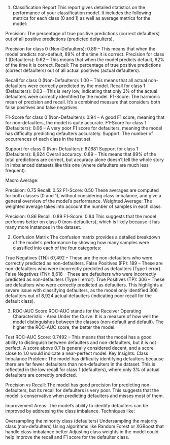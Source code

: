      
1. Classification Report
This report gives detailed statistics on the performance of your classification model. It includes the following metrics for each class (0 and 1) as well as average metrics for the model:

Precision: The percentage of true positive predictions (correct defaulters) out of all positive predictions (predicted defaulters).

Precision for class 0 (Non-Defaulters): 0.89 – This means that when the model predicts non-default, 89% of the time it is correct.
Precision for class 1 (Defaulters): 0.62 – This means that when the model predicts default, 62% of the time it is correct.
Recall: The percentage of true positive predictions (correct defaulters) out of all actual positives (actual defaulters).

Recall for class 0 (Non-Defaulters): 1.00 – This means that all actual non-defaulters were correctly predicted by the model.
Recall for class 1 (Defaulters): 0.03 – This is very low, indicating that only 3% of the actual defaulters were correctly identified by the model.
F1-Score: The harmonic mean of precision and recall. It’s a combined measure that considers both false positives and false negatives.

F1-Score for class 0 (Non-Defaulters): 0.94 – A good F1 score, meaning that for non-defaulters, the model is quite accurate.
F1-Score for class 1 (Defaulters): 0.06 – A very poor F1 score for defaulters, meaning the model has difficulty predicting defaulters accurately.
Support: The number of occurrences of each class in the test set.

Support for class 0 (Non-Defaulters): 67,681
Support for class 1 (Defaulters): 8,924
Overall accuracy: 0.89 – This means that 89% of the total predictions are correct, but accuracy alone doesn’t tell the whole story in imbalanced datasets like this one (where defaulters are much less frequent).

Macro Average:

Precision: 0.75
Recall: 0.52
F1-Score: 0.50
These averages are computed for both classes (0 and 1), without considering class imbalance, and give a general overview of the model’s performance.
Weighted Average: The weighted average takes into account the number of samples in each class:

Precision: 0.86
Recall: 0.89
F1-Score: 0.84
This suggests that the model performs better on class 0 (non-defaulters), which is likely because it has many more instances in the dataset.

2. Confusion Matrix
The confusion matrix provides a detailed breakdown of the model’s performance by showing how many samples were classified into each of the four categories:

True Negatives (TN): 67,492 – These are the non-defaulters who were correctly predicted as non-defaulters.
False Positives (FP): 189 – These are non-defaulters who were incorrectly predicted as defaulters (Type I error).
False Negatives (FN): 8,618 – These are defaulters who were incorrectly predicted as non-defaulters (Type II error).
True Positives (TP): 306 – These are defaulters who were correctly predicted as defaulters.
This highlights a severe issue with classifying defaulters, as the model only identified 306 defaulters out of 8,924 actual defaulters (indicating poor recall for the default class).

3. ROC-AUC Score
ROC-AUC stands for the Receiver Operating Characteristic - Area Under the Curve. It is a measure of how well the model distinguishes between the classes (non-default and default). The higher the ROC-AUC score, the better the model.

Test ROC-AUC Score: 0.7492 – This means that the model has a good ability to distinguish between defaulters and non-defaulters, but it is not perfect. A score above 0.7 is generally considered decent, and a score close to 1.0 would indicate a near-perfect model.
Key Insights:
Class Imbalance Problem: The model has difficulty identifying defaulters because there are far fewer defaulters than non-defaulters in the dataset. This is reflected in the low recall for class 1 (defaulters), where only 3% of actual defaulters are correctly predicted.

Precision vs Recall: The model has good precision for predicting non-defaulters, but its recall for defaulters is very poor. This suggests that the model is conservative when predicting defaulters and misses most of them.

Improvement Areas: The model’s ability to identify defaulters can be improved by addressing the class imbalance. Techniques like:

Oversampling the minority class (defaulters)
Undersampling the majority class (non-defaulters)
Using algorithms like Random Forest or XGBoost that handle class imbalance better
Adjusting class weights in the model could help improve the recall and F1 score for the defaulter class.
